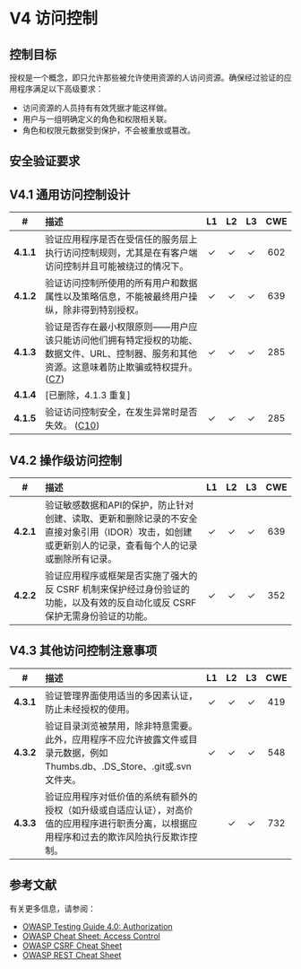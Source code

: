 # V4 访问控制

## 控制目标

授权是一个概念，即只允许那些被允许使用资源的人访问资源。确保经过验证的应用程序满足以下高级要求：

* 访问资源的人员持有有效凭据才能这样做。
* 用户与一组明确定义的角色和权限相关联。
* 角色和权限元数据受到保护，不会被重放或篡改。

## 安全验证要求

## V4.1 通用访问控制设计

| # | 描述 | L1 | L2 | L3 | CWE |
| :---: | :--- | :---: | :---:| :---: | :---: |
| **4.1.1** | 验证应用程序是否在受信任的服务层上执行访问控制规则，尤其是在有客户端访问控制并且可能被绕过的情况下。 | ✓ | ✓ | ✓ | 602 |
| **4.1.2** | 验证访问控制所使用的所有用户和数据属性以及策略信息，不能被最终用户操纵，除非得到特别授权。 | ✓ | ✓ | ✓ | 639 |
| **4.1.3** | 验证是否存在最小权限原则——用户应该只能访问他们拥有特定授权的功能、数据文件、URL、控制器、服务和其他资源。这意味着防止欺骗或特权提升。 ([C7](https://owasp.org/www-project-proactive-controls/#div-numbering)) | ✓ | ✓ | ✓ | 285 |
| **4.1.4** | [已删除，4.1.3 重复] | | | | |
| **4.1.5** | 验证访问控制安全，在发生异常时是否失效。 ([C10](https://owasp.org/www-project-proactive-controls/#div-numbering)) | ✓ | ✓ | ✓ | 285 |

## V4.2 操作级访问控制

| # | 描述 | L1 | L2 | L3 | CWE |
| :---: | :--- | :---: | :---:| :---: | :---: |
| **4.2.1** | 验证敏感数据和API的保护，防止针对创建、读取、更新和删除记录的不安全直接对象引用（IDOR）攻击，如创建或更新别人的记录，查看每个人的记录或删除所有记录。 | ✓ | ✓ | ✓ | 639 |
| **4.2.2** | 验证应用程序或框架是否实施了强大的反 CSRF 机制来保护经过身份验证的功能，以及有效的反自动化或反 CSRF 保护无需身份验证的功能。 | ✓ | ✓ | ✓ | 352 |

## V4.3 其他访问控制注意事项

| # | 描述 | L1 | L2 | L3 | CWE |
| :---: | :--- | :---: | :---:| :---: | :---: |
| **4.3.1** | 验证管理界面使用适当的多因素认证，防止未经授权的使用。 | ✓ | ✓ | ✓ | 419 |
| **4.3.2** | 验证目录浏览被禁用，除非特意需要。此外，应用程序不应允许披露文件或目录元数据，例如Thumbs.db、.DS_Store、.git或.svn文件夹。 | ✓ | ✓ | ✓ | 548 |
| **4.3.3** | 验证应用程序对低价值的系统有额外的授权（如升级或自适应认证），对高价值的应用程序进行职责分离，以根据应用程序和过去的欺诈风险执行反欺诈控制。 | | ✓ | ✓ | 732 |

## 参考文献

有关更多信息，请参阅：

* [OWASP Testing Guide 4.0: Authorization](https://owasp.org/www-project-web-security-testing-guide/v41/4-Web_Application_Security_Testing/05-Authorization_Testing/README.html)
* [OWASP Cheat Sheet: Access Control](https://cheatsheetseries.owasp.org/cheatsheets/Access_Control_Cheat_Sheet.html)
* [OWASP CSRF Cheat Sheet](https://cheatsheetseries.owasp.org/cheatsheets/Cross-Site_Request_Forgery_Prevention_Cheat_Sheet.html)
* [OWASP REST Cheat Sheet](https://cheatsheetseries.owasp.org/cheatsheets/REST_Security_Cheat_Sheet.html)
